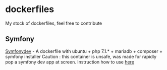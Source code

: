# dockerfiles
My stock of dockerfiles, feel free to contribute

## Symfony
[Symfonydev](https://github.com/tevenFr/dockerfiles/blob/master/Symfonydev/readme.md) - A dockerfile with ubuntu + php 7.1.* + mariadb + composer + symfony installer
Caution : this container is unsafe, was made for rapidly pop a symfony dev app at screen.
Instruction how to use [here](https://github.com/tevenFr/dockerfiles/blob/master/Symfonydev/readme.md)
